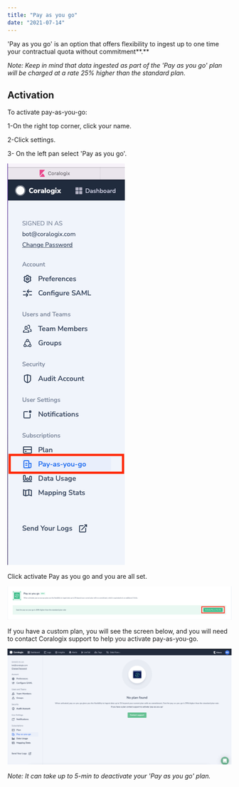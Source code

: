 ```yaml
---
title: "Pay as you go"
date: "2021-07-14"
---
```


'Pay as you go' is an option that offers flexibility to ingest up to one time your contractual quota without commitment**.**

_Note: Keep in mind that data ingested as part of the 'Pay as you go' plan will be charged at a rate 25% higher than the standard plan._

## Activation

To activate pay-as-you-go:

1-On the right top corner, click your name.

2-Click settings.

3- On the left pan select 'Pay as you go'.

![](images/Screen-Shot-2021-11-18-at-4.51.51-PM.png)

Click activate Pay as you go and you are all set.

![](images/Screen-Shot-2022-02-02-at-3.20.50-PM-1024x151.png)

If you have a custom plan, you will see the screen below, and you will need to contact Coralogix support to help you activate pay-as-you-go.

![](images/Screen-Shot-2021-11-18-at-6.53.45-PM-1024x529.png)

_Note: It can take up to 5-min to deactivate your 'Pay as you go' plan._
